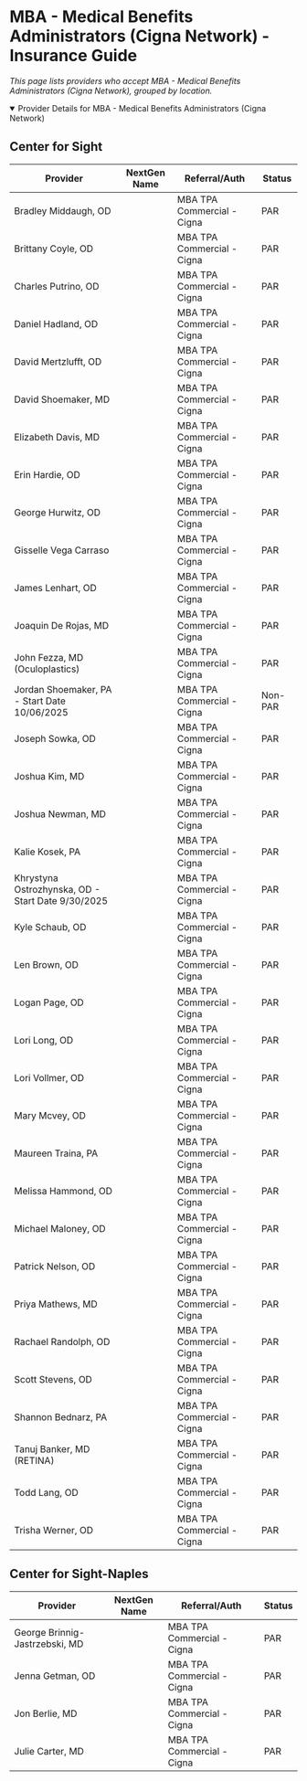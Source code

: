 # MBA - Medical Benefits Administrators (Cigna Network) - Insurance Guide

*This page lists providers who accept MBA - Medical Benefits Administrators (Cigna Network), grouped by location.*

<details open><summary>Provider Details for MBA - Medical Benefits Administrators (Cigna Network)</summary>

## Center for Sight

| Provider | NextGen Name | Referral/Auth | Status |
|----------|-------------|--------------|--------|
| Bradley Middaugh, OD |  | MBA TPA Commercial - Cigna | PAR |
| Brittany Coyle, OD |  | MBA TPA Commercial - Cigna | PAR |
| Charles Putrino, OD |  | MBA TPA Commercial - Cigna | PAR |
| Daniel Hadland, OD |  | MBA TPA Commercial - Cigna | PAR |
| David Mertzlufft, OD |  | MBA TPA Commercial - Cigna | PAR |
| David Shoemaker, MD |  | MBA TPA Commercial - Cigna | PAR |
| Elizabeth Davis, MD |  | MBA TPA Commercial - Cigna | PAR |
| Erin Hardie, OD |  | MBA TPA Commercial - Cigna | PAR |
| George Hurwitz, OD |  | MBA TPA Commercial - Cigna | PAR |
| Gisselle Vega Carraso |  | MBA TPA Commercial - Cigna | PAR |
| James Lenhart, OD |  | MBA TPA Commercial - Cigna | PAR |
| Joaquin De Rojas, MD |  | MBA TPA Commercial - Cigna | PAR |
| John Fezza, MD (Oculoplastics) |  | MBA TPA Commercial - Cigna | PAR |
| Jordan Shoemaker, PA - Start Date 10/06/2025 |  | MBA TPA Commercial - Cigna | Non-PAR |
| Joseph Sowka, OD |  | MBA TPA Commercial - Cigna | PAR |
| Joshua Kim, MD |  | MBA TPA Commercial - Cigna | PAR |
| Joshua Newman, MD |  | MBA TPA Commercial - Cigna | PAR |
| Kalie Kosek, PA |  | MBA TPA Commercial - Cigna | PAR |
| Khrystyna Ostrozhynska, OD - Start Date 9/30/2025 |  | MBA TPA Commercial - Cigna | PAR |
| Kyle Schaub, OD |  | MBA TPA Commercial - Cigna | PAR |
| Len Brown, OD |  | MBA TPA Commercial - Cigna | PAR |
| Logan Page, OD |  | MBA TPA Commercial - Cigna | PAR |
| Lori Long, OD |  | MBA TPA Commercial - Cigna | PAR |
| Lori Vollmer, OD |  | MBA TPA Commercial - Cigna | PAR |
| Mary Mcvey, OD |  | MBA TPA Commercial - Cigna | PAR |
| Maureen Traina, PA |  | MBA TPA Commercial - Cigna | PAR |
| Melissa Hammond, OD |  | MBA TPA Commercial - Cigna | PAR |
| Michael Maloney, OD |  | MBA TPA Commercial - Cigna | PAR |
| Patrick Nelson, OD |  | MBA TPA Commercial - Cigna | PAR |
| Priya Mathews, MD |  | MBA TPA Commercial - Cigna | PAR |
| Rachael Randolph, OD |  | MBA TPA Commercial - Cigna | PAR |
| Scott Stevens, OD |  | MBA TPA Commercial - Cigna | PAR |
| Shannon Bednarz, PA |  | MBA TPA Commercial - Cigna | PAR |
| Tanuj Banker, MD (RETINA) |  | MBA TPA Commercial - Cigna | PAR |
| Todd Lang, OD |  | MBA TPA Commercial - Cigna | PAR |
| Trisha Werner, OD |  | MBA TPA Commercial - Cigna | PAR |

## Center for Sight-Naples

| Provider | NextGen Name | Referral/Auth | Status |
|----------|-------------|--------------|--------|
| George Brinnig-Jastrzebski, MD |  | MBA TPA Commercial - Cigna | PAR |
| Jenna Getman, OD |  | MBA TPA Commercial - Cigna | PAR |
| Jon Berlie, MD |  | MBA TPA Commercial - Cigna | PAR |
| Julie Carter, MD |  | MBA TPA Commercial - Cigna | PAR |

</details>

